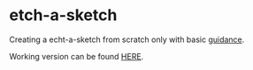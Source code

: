 # etch-a-sketch

Creating a echt-a-sketch from scratch only with basic [guidance](https://www.theodinproject.com/paths/foundations/courses/foundations/lessons/etch-a-sketch-project).  
  
Working version can be found [HERE]().
